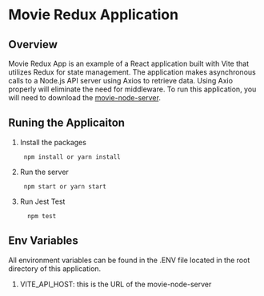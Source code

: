 # Movie Redux Application

## Overview
Movie Redux App is an example of a React application 
built with Vite that utilizes Redux for state management. 
The application makes asynchronous calls to a Node.js 
API server using Axios to retrieve data. Using Axio 
properly will eliminate the need for middleware. To run 
this application, you will need to 
download the [movie-node-server](https://github.com/stevenwickers/movie-node-server).

## Runing the Applicaiton

1. Install the packages

        npm install or yarn install

2. Run the server

        npm start or yarn start

3. Run Jest Test

         npm test


## Env Variables

All environment variables can be found in the .ENV file located in the root directory of this application.

1. VITE_API_HOST: this is the URL of the movie-node-server